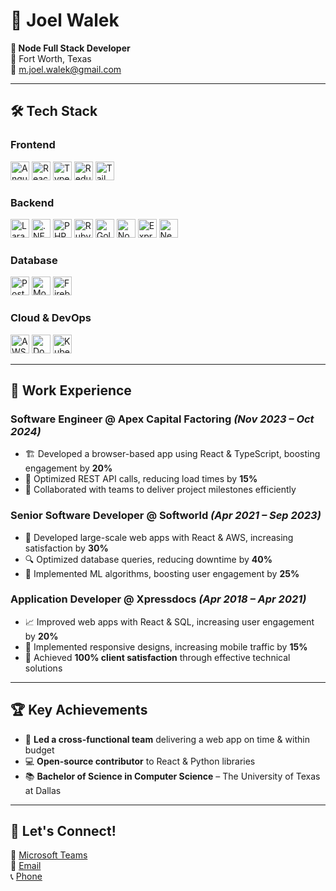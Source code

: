# 📌 Joel Walek  
**🚀 Node Full Stack Developer**  
📍 Fort Worth, Texas  
📧 [m.joel.walek@gmail.com](mailto:joel.m.walek@gmail.com)  

---

## 🛠 Tech Stack  

### **Frontend**  
<img src="https://img.shields.io/badge/Angular-%23DD0031.svg?logo=angular&logoColor=white" alt="Angular" style="height:30px;"/>   <img src="https://img.shields.io/badge/-React-61DAFB?logo=react&logoColor=white" alt="React" style="height:30px;"/>   <img src="https://img.shields.io/badge/-TypeScript-3178C6?logo=typescript&logoColor=white" alt="TypeScript" style="height:30px;"/>   <img src="https://img.shields.io/badge/-Redux-764ABC?logo=redux&logoColor=white" alt="Redux" style="height:30px;"/>   <img src="https://img.shields.io/badge/-TailwindCSS-06B6D4?logo=tailwindcss&logoColor=white" alt="TailwindCSS" style="height:30px;"/>

### **Backend**  
<img src="https://img.shields.io/badge/Laravel-%23FF2D20.svg?logo=laravel&logoColor=white" alt="Laravel" style="height:30px;"/>  <img src="https://img.shields.io/badge/.NET-512BD4?logo=dotnet&logoColor=fff" alt=".NET" style="height:30px;"/>  <img src="https://img.shields.io/badge/php-%23777BB4.svg?&logo=php&logoColor=white" alt="PHP" style="height:30px;"/>  <img src="https://img.shields.io/badge/Ruby-%23CC342D.svg?&logo=ruby&logoColor=white" alt="Ruby" style="height:30px;"/>  <img src="https://img.shields.io/badge/Go-%2300ADD8.svg?&logo=go&logoColor=white" alt="Golang" style="height:30px;"/>  <img src="https://img.shields.io/badge/-Node.js-339933?logo=node.js&logoColor=white" alt="Node.js" style="height:30px;"/>   <img src="https://img.shields.io/badge/-Express.js-000000?logo=express&logoColor=white" alt="Express.js" style="height:30px;"/>   <img src="https://img.shields.io/badge/-NestJS-E0234E?logo=nestjs&logoColor=white" alt="NestJS" style="height:30px;"/>  

### **Database**  
<img src="https://img.shields.io/badge/-PostgreSQL-336791?logo=postgresql&logoColor=white" alt="PostgreSQL" style="height:30px;"/>   <img src="https://img.shields.io/badge/-MongoDB-47A248?logo=mongodb&logoColor=white" alt="MongoDB" style="height:30px;"/>   <img src="https://img.shields.io/badge/-Firebase-FFCA28?logo=firebase&logoColor=white" alt="Firebase" style="height:30px;"/> 

### **Cloud & DevOps**  
<img src="https://img.shields.io/badge/-AWS-FF9900?logo=amazonaws&logoColor=white" alt="AWS" style="height:30px;"/>   <img src="https://img.shields.io/badge/-Docker-2496ED?logo=docker&logoColor=white" alt="Docker" style="height:30px;"/>   <img src="https://img.shields.io/badge/-Kubernetes-326CE5?logo=kubernetes&logoColor=white" alt="Kubernetes" style="height:30px;"/>

---

## 💼 Work Experience  

### **Software Engineer @ Apex Capital Factoring** *(Nov 2023 – Oct 2024)*  
- 🏗 Developed a browser-based app using React & TypeScript, boosting engagement by **20%**  
- 🚀 Optimized REST API calls, reducing load times by **15%**  
- 🤝 Collaborated with teams to deliver project milestones efficiently  

### **Senior Software Developer @ Softworld** *(Apr 2021 – Sep 2023)*  
- 🎯 Developed large-scale web apps with React & AWS, increasing satisfaction by **30%**  
- 🔍 Optimized database queries, reducing downtime by **40%**  
- 🧠 Implemented ML algorithms, boosting user engagement by **25%**  

### **Application Developer @ Xpressdocs** *(Apr 2018 – Apr 2021)*  
- 📈 Improved web apps with React & SQL, increasing user engagement by **20%**  
- 📱 Implemented responsive designs, increasing mobile traffic by **15%**  
- 🌟 Achieved **100% client satisfaction** through effective technical solutions  

---

## 🏆 Key Achievements  
- 🏅 **Led a cross-functional team** delivering a web app on time & within budget  
- 💻 **Open-source contributor** to React & Python libraries  
- 📚 **Bachelor of Science in Computer Science** – The University of Texas at Dallas  

---

## 🚀 Let's Connect!  
💼 [Microsoft Teams](https://teams.live.com/l/invite/FBAYOb0HnbjwwTuQQM)  
📧 [Email](mailto:joel.m.walek@gmail.com)  
📞 [Phone](+14699024698)  

